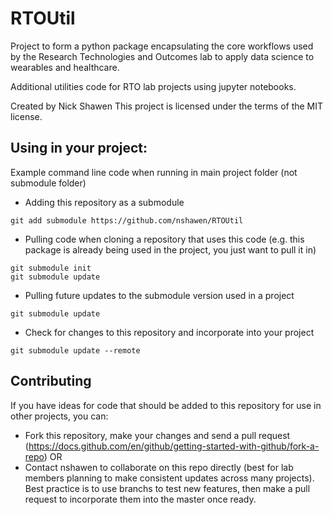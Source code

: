 # RTOUtil

Project to form a python package encapsulating the core workflows used by the Research Technologies and Outcomes lab to apply data science to wearables and healthcare.

Additional utilities code for RTO lab projects using jupyter notebooks.

Created by Nick Shawen
This project is licensed under the terms of the MIT license.

## Using in your project:

Example command line code when running in main project folder (not submodule folder)

* Adding this repository as a submodule

```
git add submodule https://github.com/nshawen/RTOUtil
```

* Pulling code when cloning a repository that uses this code (e.g. this package is already being used in the project, you just want to pull it in)

```
git submodule init
git submodule update
```

* Pulling future updates to the submodule version used in a project

```
git submodule update
```

* Check for changes to this repository and incorporate into your project

```
git submodule update --remote
```

## Contributing

If you have ideas for code that should be added to this repository for use in other projects, you can:

* Fork this repository, make your changes and send a pull request (https://docs.github.com/en/github/getting-started-with-github/fork-a-repo)
OR
* Contact nshawen to collaborate on this repo directly (best for lab members planning to make consistent updates across many projects). Best practice is to use branchs to test new features, then make a pull request to incorporate them into the master once ready.
